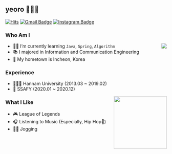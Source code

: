 ## yeoro 🙋🏻‍♂️

[![Hits](https://hits.seeyoufarm.com/api/count/incr/badge.svg?url=https%3A%2F%2Fgithub.com%2Fyeoro0&count_bg=%23EB8B10&title_bg=%23684327&icon=&icon_color=%23E7E7E7&title=VISIT&edge_flat=false)](https://github.com/yeoro0) 
[![Gmail Badge](https://img.shields.io/badge/Gmail-D14836?style=flat&logo=Gmail&logoColor=white)](mailto:dufgh1009@gmail.com) 
[![Instagram Badge](https://img.shields.io/badge/Instagram-9c38d1?style=flat&logo=Instagram&logoColor=white)](https://www.instagram.com/yeoro0) 

### Who Am I

<img align='right' src="http://mazassumnida.wtf/api/v2/generate_badge?boj=yeoro0">

- 👶🏻 I’m currently learning `Java`, `Spring`, `Algorithm`
- 📚 I majored in Information and Communication Engineering
- 🏡 My hometown is Incheon, Korea

### Experience

- 👨🏻‍🎓 Hannam University (2013.03 ~ 2019.02)
- 🏫 SSAFY (2020.01 ~ 2020.12)

<img align='right' src="https://github-readme-stats.vercel.app/api?username=yeoro" height="165">

### What I Like

- 🎮 League of Legends <img src="https://w.namu.la/s/b151ed5a28ee76f5155075d591fd6fda9d3a20f33ce96b493054af61e4655310cf18353afb0b85755501cc130c0b38a3844baaad9fff71ec3e20ff542e5a064143d5acd9d4cc1a8f406c5d253ab5c20eb2b82cc0181a31ecd162f8bf1363f892" height="10">
- 🎧 Listening to Music (Especially, Hip Hop🤟)
- 🏃‍♂️ Jogging


